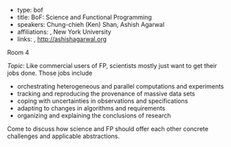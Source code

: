- type: bof
- title: BoF: Science and Functional Programming
- speakers: Chung-chieh (Ken) Shan, Ashish Agarwal
- affiliations: , New York University
- links: , http://ashishagarwal.org


Room 4

*Topic*: Like commercial users of FP, scientists mostly just want to
get their jobs done. Those jobs include

- orchestrating heterogeneous and parallel computations and
  experiments
- tracking and reproducing the provenance of massive data sets
- coping with uncertainties in observations and specifications
- adapting to changes in algorithms and requirements
- organizing and explaining the conclusions of research

Come to discuss how science and FP should offer each other concrete
challenges and applicable abstractions.
